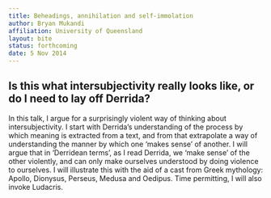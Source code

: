 ```yaml
---
title: Beheadings, annihilation and self-immolation
author: Bryan Mukandi
affiliation: University of Queensland
layout: bite
status: forthcoming
date: 5 Nov 2014
---
```


## Is this what intersubjectivity really looks like, or do I need to lay off Derrida?

In this talk, I argue for a surprisingly violent way of thinking about intersubjectivity. I start with Derrida’s understanding of the process by which meaning is extracted from a text, and from that extrapolate a way of understanding the manner by which one ‘makes sense’ of another. I will argue that in ‘Derridean terms’, as I read Derrida, we ‘make sense’ of the other violently, and can only make ourselves understood by doing violence to ourselves. I will illustrate this with the aid of a cast from Greek mythology: Apollo, Dionysus, Perseus, Medusa and Oedipus. Time permitting, I will also invoke Ludacris.